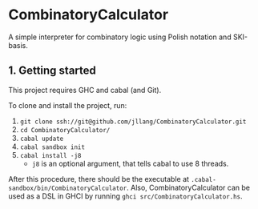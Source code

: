 # CombinatoryCalculator
A simple interpreter for combinatory logic using Polish notation and SKI-basis.

## 1. Getting started

This project requires GHC and cabal (and Git).

To clone and install the project, run:
1. `git clone ssh://git@github.com/jllang/CombinatoryCalculator.git`
2. `cd CombinatoryCalculator/`
3. `cabal update`
4. `cabal sandbox init`
5. `cabal install -j8`
   * `j8` is an optional argument, that tells cabal to use 8 threads.

After this procedure, there should be the executable at
`.cabal-sandbox/bin/CombinatoryCalculator`. Also, CombinatoryCalculator can be
used as a DSL in GHCI by running `ghci src/CombinatoryCalculator.hs`.
